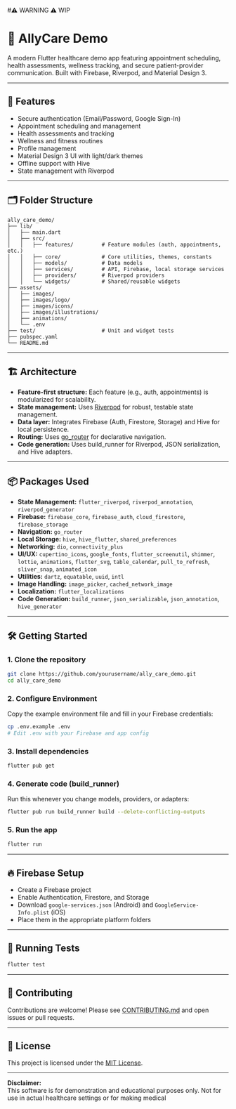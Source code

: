 #⚠️ WARNING ⚠️ WIP

# 🏥 AllyCare Demo

A modern Flutter healthcare demo app featuring appointment scheduling, health assessments, wellness tracking, and secure patient-provider communication. Built with Firebase, Riverpod, and Material Design 3.

---

## 🚀 Features

- Secure authentication (Email/Password, Google Sign-In)
- Appointment scheduling and management
- Health assessments and tracking
- Wellness and fitness routines
- Profile management
- Material Design 3 UI with light/dark themes
- Offline support with Hive
- State management with Riverpod

---

## 🗂️ Folder Structure

```
ally_care_demo/
├── lib/
│   ├── main.dart
│   ├── src/
│   │   ├── features/         # Feature modules (auth, appointments, etc.)
│   │   ├── core/             # Core utilities, themes, constants
│   │   ├── models/           # Data models
│   │   ├── services/         # API, Firebase, local storage services
│   │   ├── providers/        # Riverpod providers
│   │   └── widgets/          # Shared/reusable widgets
├── assets/
│   ├── images/
│   ├── images/logo/
│   ├── images/icons/
│   ├── images/illustrations/
│   ├── animations/
│   └── .env
├── test/                     # Unit and widget tests
├── pubspec.yaml
└── README.md
```

---

## 🏗️ Architecture

- **Feature-first structure:** Each feature (e.g., auth, appointments) is modularized for scalability.
- **State management:** Uses [Riverpod](https://riverpod.dev/) for robust, testable state management.
- **Data layer:** Integrates Firebase (Auth, Firestore, Storage) and Hive for local persistence.
- **Routing:** Uses [go_router](https://pub.dev/packages/go_router) for declarative navigation.
- **Code generation:** Uses build_runner for Riverpod, JSON serialization, and Hive adapters.

---

## 📦 Packages Used

- **State Management:** `flutter_riverpod`, `riverpod_annotation`, `riverpod_generator`
- **Firebase:** `firebase_core`, `firebase_auth`, `cloud_firestore`, `firebase_storage`
- **Navigation:** `go_router`
- **Local Storage:** `hive`, `hive_flutter`, `shared_preferences`
- **Networking:** `dio`, `connectivity_plus`
- **UI/UX:** `cupertino_icons`, `google_fonts`, `flutter_screenutil`, `shimmer`, `lottie`, `animations`, `flutter_svg`, `table_calendar`, `pull_to_refresh`, `sliver_snap`, `animated_icon`
- **Utilities:** `dartz`, `equatable`, `uuid`, `intl`
- **Image Handling:** `image_picker`, `cached_network_image`
- **Localization:** `flutter_localizations`
- **Code Generation:** `build_runner`, `json_serializable`, `json_annotation`, `hive_generator`

---

## 🛠️ Getting Started

### 1. Clone the repository

```bash
git clone https://github.com/yourusername/ally_care_demo.git
cd ally_care_demo
```

### 2. Configure Environment

Copy the example environment file and fill in your Firebase credentials:

```bash
cp .env.example .env
# Edit .env with your Firebase and app config
```

### 3. Install dependencies

```bash
flutter pub get
```

### 4. Generate code (build_runner)

Run this whenever you change models, providers, or adapters:

```bash
flutter pub run build_runner build --delete-conflicting-outputs
```

### 5. Run the app

```bash
flutter run
```

---

## 🔥 Firebase Setup

- Create a Firebase project
- Enable Authentication, Firestore, and Storage
- Download `google-services.json` (Android) and `GoogleService-Info.plist` (iOS)
- Place them in the appropriate platform folders

---

## 🧪 Running Tests

```bash
flutter test
```

---

## 🤝 Contributing

Contributions are welcome! Please see [CONTRIBUTING.md](CONTRIBUTING.md) and open issues or pull requests.

---

## 📄 License

This project is licensed under the [MIT License](LICENSE).

---

**Disclaimer:**  
This software is for demonstration and educational purposes only. Not for use in actual healthcare settings or for making medical
